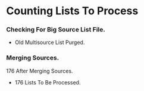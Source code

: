 # Counting Lists To Process

### Checking For Big Source List File.
* Old Multisource List Purged.
### Merging Sources.
176 After Merging Sources.
* 176 Lists To Be Processed.
